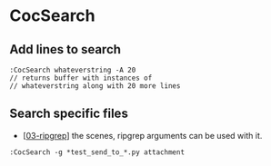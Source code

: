 CocSearch
===

Add lines to search
---

```
:CocSearch whateverstring -A 20
// returns buffer with instances of
// whateverstring along with 20 more lines
```

Search specific files
---

- [[03-ripgrep]]
the scenes, ripgrep arguments can be used with it.

```
:CocSearch -g *test_send_to_*.py attachment
```

[//begin]: # "Autogenerated link references for markdown compatibility"
[03-ripgrep]: ../../../unix/utilities/03-ripgrep.md "ripgrep"
[//end]: # "Autogenerated link references"